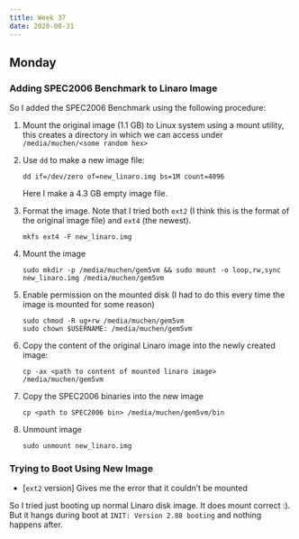 ```yaml
---
title: Week 37
date: 2020-08-31
---
```


## Monday

### Adding SPEC2006 Benchmark to Linaro Image

So I added the SPEC2006 Benchmark using the following procedure:

1. Mount the original image (1.1 GB) to Linux system using a mount utility, this creates a directory in which we can access under `/media/muchen/<some random hex>`

2. Use `dd` to make a new image file:

   ```shell
   dd if=/dev/zero of=new_linaro.img bs=1M count=4096
   ```

   Here I make a 4.3 GB empty image file.

3. Format the image. Note that I tried both `ext2` (I think this is the format of the original image file) and `ext4` (the newest).

   ```shell
   mkfs ext4 -F new_linaro.img
   ```

4. Mount the image

   ```shell
   sudo mkdir -p /media/muchen/gem5vm && sudo mount -o loop,rw,sync new_linaro.img /media/muchen/gem5vm
   ```

5. Enable permission on the mounted disk (I had to do this every time the image is mounted for some reason)

   ```shell
   sudo chmod -R ug+rw /media/muchen/gem5vm
   sudo chown $USERNAME: /media/muchen/gem5vm
   ```

6. Copy the content of the original Linaro image into the newly created image:

   ```shell
   cp -ax <path to content of mounted linaro image> /media/muchen/gem5vm
   ```

7. Copy the SPEC2006 binaries into the new image

   ```shell
   cp <path to SPEC2006 bin> /media/muchen/gem5vm/bin
   ```

8. Unmount image

   ```shell
   sudo unmount new_linaro.img
   ```

### Trying to Boot Using New Image

- [`ext2` version] Gives me the error that it couldn’t be mounted 

So I tried just booting up normal Linaro disk image. It does mount correct :). But it hangs during boot at `INIT: Version 2.88 booting` and nothing happens after.

